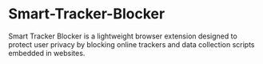 # Smart-Tracker-Blocker
Smart Tracker Blocker is a lightweight browser extension designed to protect user privacy by blocking online trackers and data collection scripts embedded in websites.
